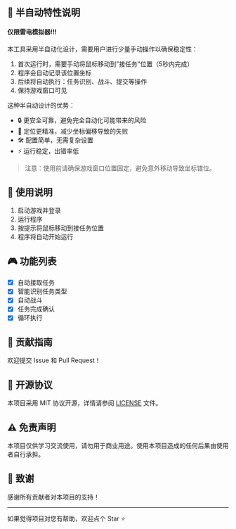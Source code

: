 ## 🤖 半自动特性说明
####  仅限雷电模拟器!!!
本工具采用半自动化设计，需要用户进行少量手动操作以确保稳定性：

1. 首次运行时，需要手动将鼠标移动到"接任务"位置（5秒内完成）
2. 程序会自动记录该位置坐标
3. 后续将自动执行：任务识别、战斗、提交等操作
4. 保持游戏窗口可见

这种半自动设计的优势：
- 🔒 更安全可靠，避免完全自动化可能带来的风险
- 🎯 定位更精准，减少坐标偏移导致的失败
- 🛠️ 配置简单，无需复杂设置
- ⚡ 运行稳定，出错率低

> 注意：使用前请确保游戏窗口位置固定，避免意外移动导致坐标错位。
## 📝 使用说明

1. 启动游戏并登录
2. 运行程序
3. 按提示将鼠标移动到接任务位置
4. 程序将自动开始运行

## 🎮 功能列表

- [x] 自动接取任务
- [x] 智能识别任务类型
- [x] 自动战斗
- [x] 任务完成确认
- [x] 循环执行

## 🤝 贡献指南

欢迎提交 Issue 和 Pull Request！

## 📜 开源协议

本项目采用 MIT 协议开源，详情请参阅 [LICENSE](LICENSE) 文件。

## ⚠️ 免责声明

本项目仅供学习交流使用，请勿用于商业用途。使用本项目造成的任何后果由使用者自行承担。

## 🌟 致谢

感谢所有贡献者对本项目的支持！

---

如果觉得项目对您有帮助，欢迎点个 Star ⭐️
